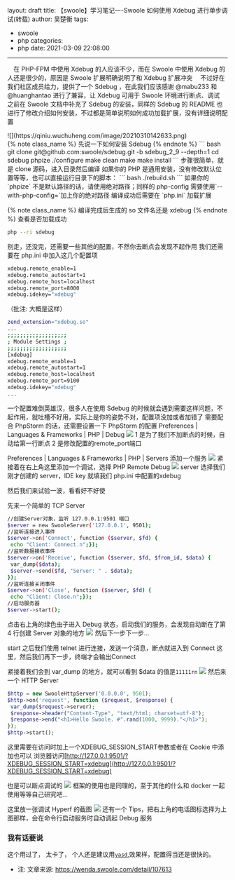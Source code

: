 layout: draft
title: 【swoole】学习笔记一-Swoole 如何使用 Xdebug 进行单步调试(转载)
author: 吴楚衡
tags:
  - swoole
  - php
categories:
  - php
date: 2021-03-09 22:08:00
---
&emsp;在 PHP-FPM 中使用 Xdebug 的人应该不少，而在 Swoole 中使用 Xdebug 的人还是很少的，原因是 Swoole 扩展明确说明了和 Xdebug 扩展冲突
&emsp;不过好在我们社区成员给力，提供了一个 Sdebug ，在此我们应该感谢 @mabu233 和 @huanghantao 进行了兼容，让 Xdebug 可用于 Swoole 环境进行断点、调试
&emsp;之前在 Swoole 文档中补充了 Sdebug 的安装，同样的 Sdebug 的 README 也进行了修改介绍如何安装，不过都是简单说明如何成功加载扩展，没有详细说明配置
<div content="center">
  ![](https://qiniu.wuchuheng.com/image/20210310142633.png)
</div>
<!--more-->
{% note class_name %} 
先说一下如何安装 Sdebug
{% endnote %}
``` bash 
git clone git@github.com:swoole/sdebug.git -b sdebug_2_9 --depth=1
cd sdebug
phpize
./configure
make clean
make
make install
```
步骤很简单，就是 clone 源码，进入目录然后编译
如果你的 PHP 是通用安装，没有修改默认位置等等，也可以直接运行目录下的脚本：
``` bash 
./rebuild.sh
```
如果你的 `phpize` 不是默认路径的话，请使用绝对路径；同样的 php-config 需要使用`--with-php-config=`加上你的绝对路径
编译成功后需要在 `php.ini` 加载扩展

{% note class_name %} 
编译完成后生成的 so 文件名还是 xdebug
{% endnote %}
查看是否加载成功
``` bash
php --ri sdebug
```
别走，还没完，还需要一些其他的配置，不然你去断点会发现不起作用
我们还需要在 php.ini 中加入这几个配置项
``` bash 
xdebug.remote_enable=1
xdebug.remote_autostart=1
xdebug.remote_host=localhost
xdebug.remote_port=8000
xdebug.idekey="xdebug"
```
（批注: 大概是这样）

``` bash
zend_extension="xdebug.so"
...
;;;;;;;;;;;;;;;;;;;                                                           
; Module Settings ;                                                             
;;;;;;;;;;;;;;;;;;;                                                       
[xdebug]                                                               
xdebug.remote_enable=1                                                        
xdebug.remote_autostart=1                                                    
xdebug.remote_host=localhost                                                   
xdebug.remote_port=9100                                                        
xdebug.idekey="xdebug"
...
```
一个配置难倒英雄汉，很多人在使用 Sdebug 的时候就会遇到需要这样问题，不起作用，就吐槽不好用，实际上是你的姿势不对，配置项没加或者加错了
需要配合 PhpStorm 的话，还需要设置一下 PhpStorm 的配置
Preferences | Languages & Frameworks | PHP | Debug
![](https://qiniu.wuchuheng.com/image/3859333845-309fcb0dbefaab9f_article732)
1 是为了我们不加断点的时候，自动给第一行断点
2 是修改配置的remote_port端口

Preferences | Languages & Frameworks | PHP | Servers
添加一个服务
![](https://qiniu.wuchuheng.com/image/1460000037782066)
紧接着在右上角这里添加一个调试，选择 PHP Remote Debug
![](https://qiniu.wuchuheng.com/image/20210310141755.png)
server 选择我们刚才创建的 server，IDE key 就填我们 php.ini 中配置的xdebug

然后我们来试验一波，看看好不好使

先来一个简单的 TCP Server
``` bash
//创建Server对象，监听 127.0.0.1:9501 端口
$server = new SwooleServer('127.0.0.1', 9501);
//监听连接进入事件
$server->on('Connect', function ($server, $fd) {
 echo "Client: Connect.n";});
//监听数据接收事件
$server->on('Receive', function ($server, $fd, $from_id, $data) {
 var_dump($data);
 $server->send($fd, "Server: " . $data);
});
//监听连接关闭事件
$server->on('Close', function ($server, $fd) {
 echo "Client: Close.n";});
//启动服务器
$server->start();
```
点击右上角的绿色虫子进入 Debug 状态，启动我们的服务，会发现自动断在了第 4 行创建 Server 对象的地方
![](https://qiniu.wuchuheng.com/image/20210310141959.png)
然后下一步下一步...

start 之后我们使用 telnet 进行连接，发送一个消息，断点就进入到 Connect 这里，然后我们再下一步，终端才会输出Connect

紧接着我们会到 var_dump 的地方，就可以看到 $data 的值是`11111rn`
![](https://qiniu.wuchuheng.com/image/20210310142037.png)
然后来一个 HTTP Server
``` php
$http = new SwooleHttpServer('0.0.0.0', 9501);
$http->on('request', function ($request, $response) {
 var_dump($request->server);
 $response->header("Content-Type", "text/html; charset=utf-8");
 $response->end("<h1>Hello Swoole. #".rand(1000, 9999)."</h1>");
});
$http->start();
```
这里需要在访问时加上一个XDEBUG_SESSION_START参数或者在 Cookie 中添加也可以
浏览器访问[http://127.0.0.1:9501/?XDEBUG_SESSION_START=xdebug](http://127.0.0.1:9501/?XDEBUG_SESSION_START=xdebug)

也是可以断点调试的
![](https://qiniu.wuchuheng.com/image/20210310142313.png)
框架的使用也是同理的，至于其他的什么和 docker 一起使用等等自己研究吧...

这里放一张调试 Hyperf 的截图
![](https://qiniu.wuchuheng.com/image/20210310142404.png)
还有一个 Tips，把右上角的电话图标选择为上图那样，会在命令行启动服务时自动调起 Debug 服务

### 我有话要说
这个用过了， 太卡了， 个人还是建议用[`yasd`](https://github.com/swoole/yasd),效果样，配置得当还是很快的。

* 注: 文章来源: https://wenda.swoole.com/detail/107613